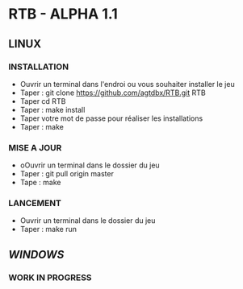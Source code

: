 # RTB - ALPHA 1.1

## LINUX

### INSTALLATION
- Ouvrir un terminal dans l'endroi ou vous souhaiter installer le jeu
- Taper : git clone https://github.com/agtdbx/RTB.git RTB
- Taper cd RTB
- Taper : make install
- Taper votre mot de passe pour réaliser les installations
- Taper : make

### MISE A JOUR
- oOuvrir un terminal dans le dossier du jeu
- Taper : git pull origin master
- Tape : make

### LANCEMENT
- Ouvrir un terminal dans le dossier du jeu
- Taper : make run

## *WINDOWS*

### WORK IN PROGRESS
